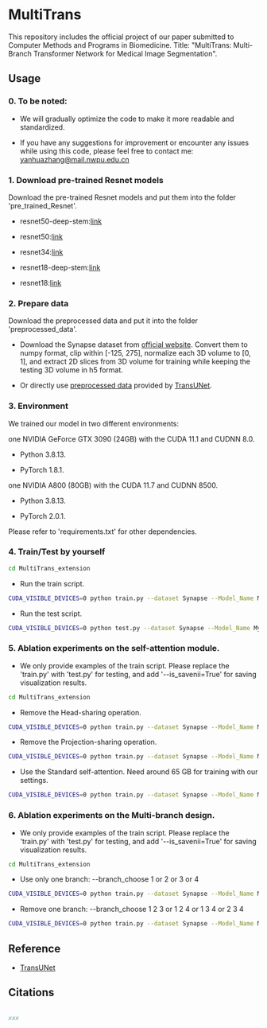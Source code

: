# MultiTrans
This repository includes the official project of our paper submitted to Computer Methods and Programs in Biomedicine. Title: "MultiTrans: Multi-Branch Transformer Network for Medical Image Segmentation".

## Usage

### 0. To be noted:

- We will gradually optimize the code to make it more readable and standardized.

- If you have any suggestions for improvement or encounter any issues while using this code, please feel free to contact me: yanhuazhang@mail.nwpu.edu.cn

### 1. Download pre-trained Resnet models

Download the pre-trained Resnet models and put them into the folder 'pre_trained_Resnet'.

- resnet50-deep-stem:[link](https://drive.google.com/file/d/1OktRGqZ15dIyB2YTySLfOVtprerHgbef/view?usp=sharing)

- resnet50:[link](https://drive.google.com/file/d/1fUAuRfewRpaS5mFX_IQqrE2syEn9PXrv/view?usp=sharing)

- resnet34:[link](https://drive.google.com/file/d/18Erx_ISMt1XMjJlgl4SQsr-iMvcN-7bZ/view?usp=sharing)

- resnet18-deep-stem:[link](https://drive.google.com/file/d/1q1VBV37acIte0GynoS054BWfwwdx1NiZ/view?usp=sharing)

- resnet18:[link](https://drive.google.com/file/d/1LCybGjJ_d-nALvciBBkZil_XfO-7ptAE/view?usp=sharing)

### 2. Prepare data

Download the preprocessed data and put it into the folder 'preprocessed_data'.

- Download the Synapse dataset from [official website](https://www.synapse.org/#!Synapse:syn3193805/wiki/217789). Convert them to numpy format, clip within [-125, 275], normalize each 3D volume to [0, 1], and extract 2D slices from 3D volume for training while keeping the testing 3D volume in h5 format.

- Or directly use [preprocessed data](https://drive.google.com/file/d/1XjHzJageFKFN7Tg-6F2NJz2sj9hSLPK0/view?usp=sharing) provided by [TransUNet](https://github.com/Beckschen/TransUNet).

### 3. Environment

We trained our model in two different environments:

one NVIDIA GeForce GTX 3090 (24GB) with the CUDA 11.1 and CUDNN 8.0.

- Python 3.8.13.

- PyTorch 1.8.1. 

one NVIDIA A800 (80GB) with the CUDA 11.7 and CUDNN 8500.

- Python 3.8.13.

- PyTorch 2.0.1. 

Please refer to 'requirements.txt' for other dependencies.

### 4. Train/Test by yourself

```bash
cd MultiTrans_extension
```

- Run the train script.

```bash
CUDA_VISIBLE_DEVICES=0 python train.py --dataset Synapse --Model_Name My_Model --bran_weights 0.4 0.3 0.2 0.1 --base_lr 0.1 --branch_depths 5 5 5 5 5 --branch_in_channels 256 256 256 256 256 --branch_key_channels 32 32 32 32 32 --Self_Attention_Name='ESA_MultiTrans' --seed 1294
```

- Run the test script.

```bash
CUDA_VISIBLE_DEVICES=0 python test.py --dataset Synapse --Model_Name My_Model --bran_weights 0.4 0.3 0.2 0.1 --base_lr 0.1 --branch_depths 5 5 5 5 5 --branch_in_channels 256 256 256 256 256 --branch_key_channels 32 32 32 32 32 --Self_Attention_Name='ESA_MultiTrans' --seed 1294 --is_savenii=True
```

### 5. Ablation experiments on the self-attention module.

- We only provide examples of the train script. Please replace the 'train.py' with 'test.py' for testing, and add '--is_savenii=True' for saving visualization results.

```bash
cd MultiTrans_extension
```

- Remove the Head-sharing operation. 

```bash
CUDA_VISIBLE_DEVICES=0 python train.py --dataset Synapse --Model_Name My_Model --bran_weights 0.4 0.3 0.2 0.1 --base_lr 0.1 --branch_depths 5 5 5 5 5 --branch_in_channels 256 256 256 256 256 --branch_key_channels 32 32 32 32 32 --Self_Attention_Name='ESA_MultiTrans' --seed 1294 --one_kv_head='False' --marker='No_HeadShare'
```

- Remove the Projection-sharing operation.

```bash
CUDA_VISIBLE_DEVICES=0 python train.py --dataset Synapse --Model_Name My_Model --bran_weights 0.4 0.3 0.2 0.1 --base_lr 0.1 --branch_depths 5 5 5 5 5 --branch_in_channels 256 256 256 256 256 --branch_key_channels 32 32 32 32 32 --Self_Attention_Name='ESA_MultiTrans' --seed 1294 --share_kv='False' --marker='No_ProjectionShare'
```

- Use the Standard self-attention. Need around 65 GB for training with our settings.

```bash
CUDA_VISIBLE_DEVICES=0 python train.py --dataset Synapse --Model_Name My_Model --bran_weights 0.4 0.3 0.2 0.1 --base_lr 0.1 --branch_depths 5 5 5 5 5 --branch_in_channels 256 256 256 256 256 --branch_key_channels 32 32 32 32 32 --Self_Attention_Name='SSA' --one_kv_head False --share_kv False --seed 1294
```

### 6. Ablation experiments on the Multi-branch design.

- We only provide examples of the train script. Please replace the 'train.py' with 'test.py' for testing, and add '--is_savenii=True' for saving visualization results.

```bash
cd MultiTrans_extension
```

- Use only one branch: --branch_choose 1 or 2 or 3 or 4

```bash
CUDA_VISIBLE_DEVICES=0 python train.py --dataset Synapse --Model_Name My_Model --bran_weights 0.4 0.3 0.2 0.1 --base_lr 0.1 --branch_depths 5 5 5 5 5 --branch_in_channels 256 256 256 256 256 --branch_key_channels 32 32 32 32 32 --Self_Attention_Name='ESA_MultiTrans' --seed 1294 --branch_choose 1 --marker='Branch1'
```

- Remove one branch: --branch_choose 1 2 3 or 1 2 4 or 1 3 4 or 2 3 4

```bash
CUDA_VISIBLE_DEVICES=0 python train.py --dataset Synapse --Model_Name My_Model --bran_weights 0.4 0.3 0.2 0.1 --base_lr 0.1 --branch_depths 5 5 5 5 5 --branch_in_channels 256 256 256 256 256 --branch_key_channels 32 32 32 32 32 --Self_Attention_Name='ESA_MultiTrans' --seed 1294 --branch_choose 1 2 4 --marker='Branch124'
```

## Reference
* [TransUNet](https://github.com/Beckschen/TransUNet)

## Citations

```bibtex

xxx

```
